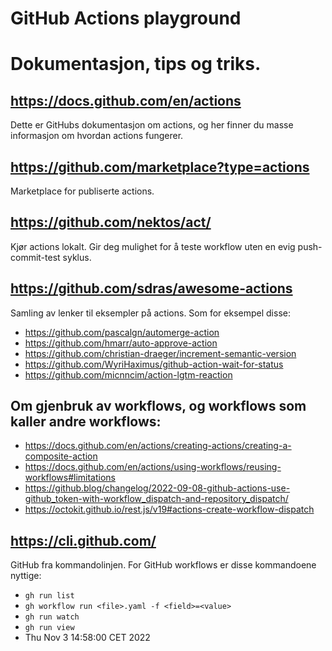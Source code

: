 # GitHub Actions playground

# Dokumentasjon, tips og triks.

## https://docs.github.com/en/actions

Dette er GitHubs dokumentasjon om actions, og her finner du masse informasjon om
hvordan actions fungerer.

## https://github.com/marketplace?type=actions

Marketplace for publiserte actions.

## https://github.com/nektos/act/

Kjør actions lokalt.  Gir deg mulighet for å teste workflow uten en evig
push-commit-test syklus.

## https://github.com/sdras/awesome-actions

Samling av lenker til eksempler på actions.  Som for eksempel disse:

- https://github.com/pascalgn/automerge-action
- https://github.com/hmarr/auto-approve-action
- https://github.com/christian-draeger/increment-semantic-version
- https://github.com/WyriHaximus/github-action-wait-for-status
- https://github.com/micnncim/action-lgtm-reaction

## Om gjenbruk av workflows, og workflows som kaller andre workflows:

- https://docs.github.com/en/actions/creating-actions/creating-a-composite-action
- https://docs.github.com/en/actions/using-workflows/reusing-workflows#limitations
- https://github.blog/changelog/2022-09-08-github-actions-use-github_token-with-workflow_dispatch-and-repository_dispatch/
- https://octokit.github.io/rest.js/v19#actions-create-workflow-dispatch

## https://cli.github.com/

GitHub fra kommandolinjen.  For GitHub workflows er disse kommandoene nyttige:

- `gh run list`
- `gh workflow run <file>.yaml -f <field>=<value>`
- `gh run watch`
- `gh run view`
- Thu Nov  3 14:58:00 CET 2022
